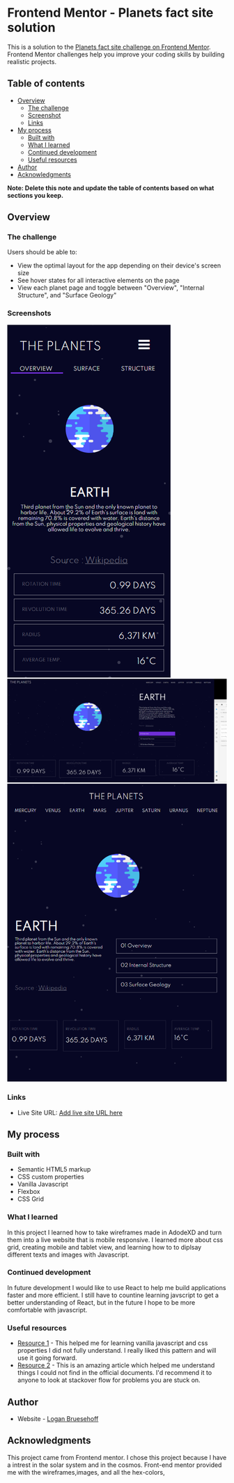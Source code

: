 # Frontend Mentor - Planets fact site solution

This is a solution to the [Planets fact site challenge on Frontend Mentor](https://www.frontendmentor.io/challenges/planets-fact-site-gazqN8w_f). Frontend Mentor challenges help you improve your coding skills by building realistic projects. 

## Table of contents

- [Overview](#overview)
  - [The challenge](#the-challenge)
  - [Screenshot](#screenshot)
  - [Links](#links)
- [My process](#my-process)
  - [Built with](#built-with)
  - [What I learned](#what-i-learned)
  - [Continued development](#continued-development)
  - [Useful resources](#useful-resources)
- [Author](#author)
- [Acknowledgments](#acknowledgments)

**Note: Delete this note and update the table of contents based on what sections you keep.**

## Overview

### The challenge

Users should be able to:

- View the optimal layout for the app depending on their device's screen size
- See hover states for all interactive elements on the page
- View each planet page and toggle between "Overview", "Internal Structure", and "Surface Geology"

### Screenshots

![](screen-shots/Mobile.PNG)
![](screen-shots/Desktop.PNG)
![](screen-shots/Tablet.PNG)



### Links

- Live Site URL: [Add live site URL here](https://your-live-site-url.com)

## My process

### Built with

- Semantic HTML5 markup
- CSS custom properties
- Vanilla Javascript
- Flexbox
- CSS Grid


### What I learned

In this project I learned how to take wireframes made in AdodeXD and turn them into a live website that is mobile responsive.
I learned more about css grid, creating mobile and tablet view, and learning how to to diplsay different texts and images with Javascript.


### Continued development

In future development I would like to use React to help me build applications faster and more efficient. I still have to countine learning javscript to get a better understanding of React, but in the future I hope to be more comfortable with javascript.

### Useful resources

- [Resource 1](https://developer.mozilla.org/en-US/docs/Web/JavaScript) - This helped me for learning vanilla javascript and css properties I did not fully understand. I really liked this pattern and will use it going forward.
- [Resource 2](https://stackoverflow.com/) - This is an amazing article which helped me understand things I could not find in the official documents. I'd recommend it to anyone to look at stackover flow for problems you are stuck on.

## Author

- Website - [Logan Bruesehoff](https://www.loganbruesehoff.live)


## Acknowledgments

This project came from Frontend mentor. I chose this project because I have a intrest in the solar system and in the cosmos. Front-end mentor provided me with the wireframes,images, and all the hex-colors, 
